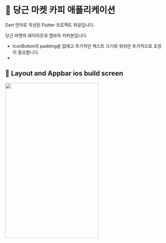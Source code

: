 # 🥕 당근 마켓 카피 애플리케이션

Dart 언어로 작성된 Flutter 프로젝트 파일입니다.

당근 마켓의 레이아웃과 앱바의 카피본입니다.

- IconButton의 padding을 없애고 추가적인 텍스트 크기와 위치만 추가적으로 조정이 필요합니다.
- 

## 📱 Layout and Appbar ios build screen

<img src="https://github.com/user-attachments/assets/402d3f52-228d-460c-b622-0355bf2f205b"  width="300" height="500"/>
